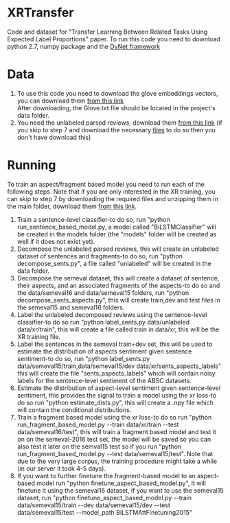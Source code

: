 # XRTransfer
Code and dataset for "Transfer Learning Between Related Tasks Using Expected Label Proportions" paper.
To run this code you need to download python 2.7, numpy package and the [DyNet framework](https://github.com/clab/dynet)
# Data
1. To use this code you need to download the glove embeddings vectors, you can download
them [from this link](https://drive.google.com/file/d/1fa2xOnlHJ5A8-Y480Vs5_uGp8X2-PhuM/view)  
After downloading, the Glove.txt file should be located in the project's data folder.
2. You need the unlabeled parsed reviews, download them [from this link](https://drive.google.com/open?id=1xEmLU6UxOlCjfeVqLrMPFfFpuzz4Hjqn) (if you skip to step 7 and download the necessary [files](https://drive.google.com/open?id=1CPNnt5V2wAHI2h01a4sSYmTMV0rkYKJR) to do so then you don't have download this)

# 
# Running
To train an aspect/fragment based model you need to run each of the following steps. Note that if you are only interested in the XR training, you can skip to step 7 by downloading the required files and unzipping them in the main folder, download them [from this link](https://drive.google.com/open?id=1CPNnt5V2wAHI2h01a4sSYmTMV0rkYKJR).
1. Train a sentence-level classifier-to do so, run "python run_sentence_based_model.py, a model called "BiLSTMClassifier" will be created in the models folder (the "models" folder will be created as well if it does not exist yet). 
2. Decompose the unlabeled parsed reviews, this will create an unlabeled dataset of sentences and fragments-to do so, run "python decompose_sents.py", a file called "unlabeled" will be created in the data folder. 
3. Decompose the semeval dataset, this will create a dataset of sentence, their aspects, and an associated fragments of the aspects-to do so and the data/semeval16 and data/semeval15 folders, run "python decompose_sents_aspects.py", this will create train,dev and test files in the semeval15 and semeval16 folders.
4. Label the unlabeled decomposed reviews using the sentence-level classifier-to do so run "python label_sents.py data/unlabeled data/xr/train", this will create a file called train in data/xr, this will be the XR training file.
5. Label the sentences in the semeval train+dev set, this will be used to estimate the distribution of aspects sentiment given sentence sentiment-to do so, run "python label_sents.py data/semeval15/train,data/semeval15/dev data/xr/sents_aspects_labels" this will create the file "sents_aspects_labels" which will contain noisy labels for the sentence-level sentiment of the ABSC datasets.
6. Estimate the distribution of aspect-level sentiment given sentence-level sentiment, this provides the signal to train a model using the xr loss-to do so run "python estimate_dists.py", this will create a .npy file which will contain the conditional distributions.
7. Train a fragment based model using the xr loss-to do so run "python run_fragment_based_model.py --train data/xr/train --test data/semeval16/test", this will train a fragment based model and test it on on the semeval-2016 test set, the model will be saved so you can also test it later on the semval15 test so if you run "python run_fragment_based_model.py --test data/semeval15/test". Note that due to the very large corpus, the training procedure might take a while (in our server it took 4-5 days).
8. If you want to further finetune the fragment-based model to an aspect-based model run "python finetune_aspect_based_model.py", it will finetune it using the semeval16 dataset, if you want to use the semeval15 dataset, run "python finetune_aspect_based_model.py --train data/semeval15/train --dev data/semeval15/dev --test data/semeval15/test --model_path BiLSTMAttFinetuning2015"